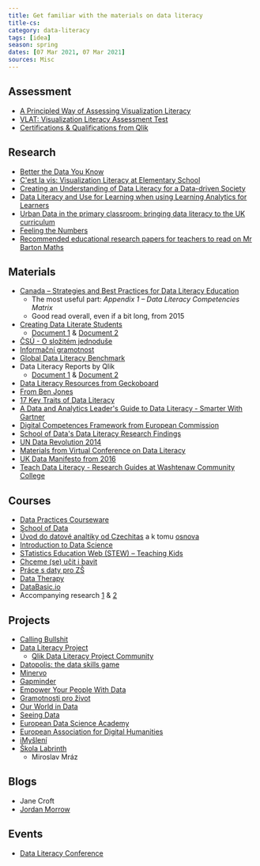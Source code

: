 ```yaml
---
title: Get familiar with the materials on data literacy
title-cs: 
category: data-literacy
tags: [idea]
season: spring
dates: [07 Mar 2021, 07 Mar 2021]
sources: Misc
---
```


## Assessment
* [A Principled Way of Assessing Visualization Literacy](https://github.com/one-data-cookie/digi-garden/raw/master/assets/src/assessing-visualization-literacy.pdf)
* [VLAT: Visualization Literacy Assessment Test](https://www.bckwon.com/publication/vlat/)
* [Certifications & Qualifications from Qlik](https://www.qlik.com/us/services/training/certifications-and-qualifications)

## Research
* [Better the Data You Know](https://github.com/one-data-cookie/digi-garden/raw/master/assets/src/better-data-you-know.pdf)
* [C'est la vis: Visualization Literacy at Elementary School](https://www.microsoft.com/en-us/research/project/cest-la-vis-visualization-literacy-elementary-school/)
* [Creating an Understanding of Data Literacy for a Data-driven Society](https://github.com/one-data-cookie/digi-garden/raw/master/assets/src/data-driven-society.pdf)
* [Data Literacy and Use for Learning when using Learning Analytics for Learners](https://github.com/one-data-cookie/digi-garden/raw/master/assets/src/data-literacy-for-learning.pdf)
* [Urban Data in the primary classroom: bringing data literacy to the UK curriculum](https://github.com/one-data-cookie/digi-garden/raw/master/assets/src/bringing-data-literacy-into-uk-curriculum.pdf)
* [Feeling the Numbers](https://github.com/one-data-cookie/digi-garden/raw/master/assets/src/the-feeling-of-numbers.pdf)
* [Recommended educational research papers for teachers to read on Mr Barton Maths](http://mrbartonmaths.com/teachers/research/)

## Materials
* [Canada – Strategies and Best Practices for Data Literacy Education](https://github.com/one-data-cookie/digi-garden/raw/master/assets/src/strategies-and-best-practices-for-data-education.pdf)
	* The most useful part: *Appendix 1 – Data Literacy Competencies Matrix*
	* Good read overall, even if a bit long, from 2015
* [Creating Data Literate Students](http://datalit.sites.uofmhosting.net/)
	* [Document 1](https://github.com/one-data-cookie/digi-garden/raw/master/assets/src/creating-data-literate-students.pdf) & [Document 2](https://github.com/one-data-cookie/digi-garden/raw/master/assets/src/data-literacy-in-the-real-world.pdf)
* [ČSÚ - O složitém jednoduše](https://github.com/one-data-cookie/digi-garden/raw/master/assets/src/o-slozitem-jednoduse.pdf)
* [Informační gramotnost](https://github.com/one-data-cookie/digi-garden/raw/master/assets/src/informacni-gramotnost.pdf)
* [Global Data Literacy Benchmark](https://github.com/one-data-cookie/digi-garden/raw/master/assets/src/global-data-literacy-benchmark.pdf)
* Data Literacy Reports by Qlik
	* [Document 1](https://github.com/one-data-cookie/digi-garden/raw/master/assets/src/driving-data-literacy-in-the-enterprise.pdf) & [Document 2](https://github.com/one-data-cookie/digi-garden/raw/master/assets/src/developing-a-data-literate-workforce.pdf)
* [Data Literacy Resources from Geckoboard](https://www.geckoboard.com/learn/data-literacy/)
* [From Ben Jones](https://dataliteracy.com/resources/)
* [17 Key Traits of Data Literacy](https://github.com/one-data-cookie/digi-garden/raw/master/assets/src/key-traits-data-literacy.pdf)
* [A Data and Analytics Leader's Guide to Data Literacy - Smarter With Gartner](https://www.gartner.com/smarterwithgartner/a-data-and-analytics-leaders-guide-to-data-literacy/)
* [Digital Competences Framework from European Commission](https://github.com/one-data-cookie/digi-garden/raw/master/assets/src/digital-competence-framework.pdf)
* [School of Data's Data Literacy Research Findings](https://schoolofdata.org/2016/01/08/our-data-literacy-research-findings/)
* [UN Data Revolution 2014](https://github.com/one-data-cookie/digi-garden/raw/master/assets/src/a-world-that-counts.pdf)
* [Materials from Virtual Conference on Data Literacy](http://datalit.sites.uofmhosting.net/conference/schedule/)
* [UK Data Manifesto from 2016](https://github.com/one-data-cookie/digi-garden/raw/master/assets/src/education-and-skills-for-the-data-economy.pdf)
* [Teach Data Literacy - Research Guides at Washtenaw Community College](http://libguides.wccnet.edu/c.php?g=587806&p=4258823)

## Courses
* [Data Practices Courseware](https://datapractices.org/courseware/)
* [School of Data](https://schoolofdata.org/courses/)
* [Úvod do datové analtiky od Czechitas](https://github.com/one-data-cookie/digi-garden/raw/master/assets/src/czechitas-data-academy-uvod.pdf) a k tomu [osnova](https://github.com/one-data-cookie/digi-garden/raw/master/assets/src/czechitas-data-academy-osnova.pdf)
* [Introduction to Data Science](https://www.introdatascience.org/)
* [STatistics Education Web (STEW) – Teaching Kids](https://www.amstat.org/asa/education/stew/home.aspx)
* [Chceme (se) učit i bavit](http://math4u.vsb.cz/cs)
* [Práce s daty pro ZŠ](https://pracesdaty.zcu.cz/)
* [Data Therapy](https://datatherapy.org/activities/)
* [DataBasic.io](https://databasic.io/en/)
* Accompanying research [1](https://www.media.mit.edu/publications/databasic-design-principles-tools-and-activities-for-data-literacy-learners/) & [2](https://www.media.mit.edu/publications/designing-tools-and-activities-for-data-literacy-learners/)

## Projects
* [Calling Bullshit](https://callingbullshit.org/index.html)
* [Data Literacy Project](https://thedataliteracyproject.org/)
	* [Qlik Data Literacy Project Community](https://forum.thedataliteracyproject.org/)
* [Datopolis: the data skills game](https://missiondrive.io/datopolis)
* [Minervo](https://www.minervo.cz/)
* [Gapminder](https://www.gapminder.org/)
* [Empower Your People With Data](https://www.gobeyondthedata.com/)
* [Gramotnosti pro život](https://gramotnosti.pro/)
* [Our World in Data](https://ourworldindata.org/)
* [Seeing Data](http://seeingdata.org/)
* [European Data Science Academy](http://edsa-project.eu/news/)
* [European Association for Digital Humanities](https://eadh.org/projects)
* [iMyšlení](https://imysleni.cz/)
* [Škola Labrinth](https://labyrinthschool.cz/)
	* Miroslav Mráz

## Blogs
* Jane Croft
* [Jordan Morrow](https://blog.qlik.com/jordan-morrow/)

## Events
* [Data Literacy Conference](http://dataliteracyconference.net/2018/english/#About)